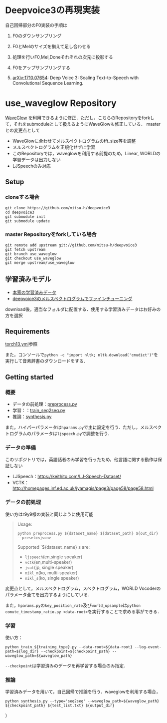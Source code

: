 # Deepvoice3の再現実装

自己回帰部分のF0実装の手順は
1. F0のダウンサンプリング
2. F0とMelのサイズを揃えて足し合わせる
3. 処理を行いF0,Mel,Doneそれぞれの次元に投影する
4. F0をアップサンプリングする

1. [arXiv:1710.07654](https://arxiv.org/abs/1710.07654): Deep Voice 3: Scaling Text-to-Speech with Convolutional Sequence Learning.

# use_waveglow Repository

[WaveGlow](https://github.com/NVIDIA/waveglow) を利用できるように修正．ただし，こちらのRepositoryをforkして，それをsubmoduleとして扱えるようにWaveGlowも修正している．
masterとの変更点として
- WaveGlowに合わせてメルスペクトログラムのfft_size等を調整
- メルスペクトログラムを正規化せずに学習
- このRepositoryでは，waveglowを利用する前提のため，Linear, WORLDの学習データは出力しない
- LJSpeechのみ対応


## Setup
### cloneする場合

```
git clone https://github.com/mitsu-h/deepvoice3
cd deepvoice3
git submodule init
git submodule update
```

### master Repositoryをforkしている場合

```
git remote add upstream git://github.com/mitsu-h/deepvoice3
git fetch upstream
git branch use_waveglow
git checkout use_waveglow
git merge upstream/use_waveglow
```

## 学習済みモデル
- [本家の学習済みデータ](https://drive.google.com/file/d/1rpK8CzAAirq9sWZhe9nlfvxMF1dRgFbF/view)
- [deepvoice3のメルスペクトログラムでファインチューニング](https://drive.google.com/file/d/1voxcNRVwMhaOKUAk6MhLkU5lbhdyONSP/view?usp=sharing)

download後，適当なフォルダに配置する．使用する学習済みデータはお好みの方を選択


## Requirements
[torch13.yml](torch13.yml)参照

また，コンソールで`python -c "import nltk; nltk.download('cmudict')"`を実行して音素辞書のダウンロードをする．
## Getting started
### 概要
- データの前処理：[preprocess.py](preprocess.py)
- 学習：：[train_seq2seq.py](train_seq2seq.py)
- 推論：[synthesis.py](synthesis.py)

また，ハイパーパラメータは`hparams.py`で主に設定を行う．ただし，メルスペクトログラムのパラメータは`ljspeech.py`で調整を行う．
### データの準備
このリポジトリでは，英語話者のみ学習を行ったため，他言語に関する動作は保証しない
- LJSpeech：https://keithito.com/LJ-Speech-Dataset/
- VCTK：http://homepages.inf.ed.ac.uk/jyamagis/page3/page58/page58.html
### データの前処理
使い方はr9y9様の実装と同じように使用可能
>Usage:
>```
>python preprocess.py ${dataset_name} ${dataset_path} ${out_dir} --preset=<json>
>```
>Supported `${dataset_name} s are:
>- `ljspeech`(en,single speaker)
>- `vctk`(en,multi-speaker)
>- `jsut`(jp, single speaker)
>- `nikl_m`(ko, multi-speaker)
>- `nikl_s`(ko, single speaker)
  
変更点として，メルスペクトログラム，スペクトログラム，WORLD Vocoderのパラメータ全てを出力するようにしている．

また，`hparams.py`の`key_position_rate`及び`world_upsample`は`python comute_timestamp_ratio.py <data-root>`を実行することで求める事ができる．

### 学習
使い方：
```
python train_${training_type}.py --data-root=${data-root} --log-event-path=${log_dir} --checkpoint=${checkpoint_path} --waveglow_path=${waveglow_path}
```
`--checkpoint`は学習済みのデータを再学習する場合のみ指定．

### 推論
学習済みデータを用いて，自己回帰で推論を行う．waveglowを利用する場合，
```
python synthesis.py --type='seq2seq' --waveglow_path=${waveglow_path} ${checkpoint_path} ${test_list.txt} ${output_dir}
```

）

